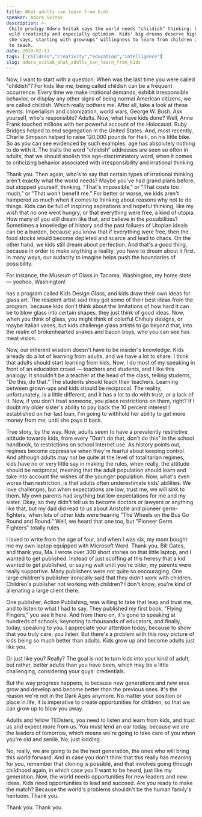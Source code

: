 ```yaml
---
title: What adults can learn from kids
speaker: Adora Svitak
description: >-
 Child prodigy Adora Svitak says the world needs "childish" thinking: bold ideas,
 wild creativity and especially optimism. Kids' big dreams deserve high expectations,
 she says, starting with grownups' willingness to learn from children as much as
 to teach.
date: 2010-02-13
tags: ["children","creativity","education","intelligence"]
slug: adora_svitak_what_adults_can_learn_from_kids
---
```


Now, I want to start with a question: When was the last time you were called "childish"?
For kids like me, being called childish can be a frequent occurrence. Every time we make
irrational demands, exhibit irresponsible behavior, or display any other signs of being
normal American citizens, we are called childish. Which really bothers me. After all, take
a look at these events: Imperialism and colonization, world wars, George W. Bush. Ask
yourself, who's responsible? Adults. Now, what have kids done? Well, Anne Frank touched
millions with her powerful account of the Holocaust. Ruby Bridges helped to end
segregation in the United States. And, most recently, Charlie Simpson helped to raise
120,000 pounds for Haiti, on his little bike. So as you can see evidenced by such
examples, age has absolutely nothing to do with it. The traits the word "childish"
addresses are seen so often in adults, that we should abolish this age-discriminatory
word, when it comes to criticizing behavior associated with irresponsibility and
irrational thinking.

Thank you. Then again, who's to say that certain types of irrational thinking aren't
exactly what the world needs? Maybe you've had grand plans before, but stopped yourself,
thinking, "That's impossible," or "That costs too much," or "That won't benefit me." For
better or worse, we kids aren't hampered as much when it comes to thinking about reasons
why not to do things. Kids can be full of inspiring aspirations and hopeful thinking, like
my wish that no one went hungry, or that everything were free, a kind of utopia. How many
of you still dream like that, and believe in the possibilities? Sometimes a knowledge of
history and the past failures of Utopian ideals can be a burden, because you know that if
everything were free, then the food stocks would become depleted and scarce and lead to
chaos. On the other hand, we kids still dream about perfection. And that's a good thing,
because in order to make anything a reality, you have to dream about it first. In many
ways, our audacity to imagine helps push the boundaries of possibility.

For instance, the Museum of Glass in Tacoma, Washington, my home state — yoohoo,
Washington!

has a program called Kids Design Glass, and kids draw their own ideas for glass art. The
resident artist said they got some of their best ideas from the program, because kids
don't think about the limitations of how hard it can be to blow glass into certain shapes,
they just think of good ideas. Now, when you think of glass, you might think of colorful
Chihuly designs, or maybe Italian vases, but kids challenge glass artists to go beyond
that, into the realm of brokenhearted snakes and bacon boys, who you can see has meat
vision.

Now, our inherent wisdom doesn't have to be insider's knowledge. Kids already do a lot of
learning from adults, and we have a lot to share. I think that adults should start
learning from kids. Now, I do most of my speaking in front of an education crowd —
teachers and students, and I like this analogy: It shouldn't be a teacher at the head of
the class, telling students, "Do this, do that." The students should teach their teachers.
Learning between grown-ups and kids should be reciprocal. The reality, unfortunately, is a
little different, and it has a lot to do with trust, or a lack of it. Now, if you don't
trust someone, you place restrictions on them, right? If I doubt my older sister's ability
to pay back the 10 percent interest I established on her last loan, I'm going to withhold
her ability to get more money from me, until she pays it back.

True story, by the way. Now, adults seem to have a prevalently restrictive attitude
towards kids, from every "Don't do that, don't do this" in the school handbook, to
restrictions on school Internet use. As history points out, regimes become oppressive when
they're fearful about keeping control. And although adults may not be quite at the level
of totalitarian regimes, kids have no or very little say in making the rules, when really,
the attitude should be reciprocal, meaning that the adult population should learn and take
into account the wishes of the younger population. Now, what's even worse than restriction,
is that adults often underestimate kids' abilities. We love challenges, but when
expectations are low, trust me, we will sink to them. My own parents had anything but low
expectations for me and my sister. Okay, so they didn't tell us to become doctors or
lawyers or anything like that, but my dad did read to us about Aristotle and pioneer
germ-fighters, when lots of other kids were hearing "The Wheels on the Bus Go Round and
Round." Well, we heard that one too, but "Pioneer Germ Fighters" totally
rules.

I loved to write from the age of four, and when I was six, my mom bought me my own laptop
equipped with Microsoft Word. Thank you, Bill Gates, and thank you, Ma. I wrote over 300
short stories on that little laptop, and I wanted to get published. Instead of just
scoffing at this heresy that a kid wanted to get published, or saying wait until you're
older, my parents were really supportive. Many publishers were not quite so encouraging.
One large children's publisher ironically said that they didn't work with children.
Children's publisher not working with children? I don't know, you're kind of alienating a
large client there.

One publisher, Action Publishing, was willing to take that leap and trust me, and to
listen to what I had to say. They published my first book, "Flying Fingers," you see it
here. And from there on, it's gone to speaking at hundreds of schools, keynoting to
thousands of educators, and finally, today, speaking to you. I appreciate your attention
today, because to show that you truly care, you listen. But there's a problem with this
rosy picture of kids being so much better than adults. Kids grow up and become adults just
like you.

Or just like you? Really? The goal is not to turn kids into your kind of adult, but
rather, better adults than you have been, which may be a little challenging, considering
your guys' credentials.

But the way progress happens, is because new generations and new eras grow and develop and
become better than the previous ones. It's the reason we're not in the Dark Ages anymore.
No matter your position or place in life, it is imperative to create opportunities for
children, so that we can grow up to blow you away.

Adults and fellow TEDsters, you need to listen and learn from kids, and trust us and
expect more from us. You must lend an ear today, because we are the leaders of tomorrow,
which means we're going to take care of you when you're old and senile. No, just
kidding.

No, really, we are going to be the next generation, the ones who will bring this world
forward. And in case you don't think that this really has meaning for you, remember that
cloning is possible, and that involves going through childhood again, in which case you'll
want to be heard, just like my generation. Now, the world needs opportunities for new
leaders and new ideas. Kids need opportunities to lead and succeed. Are you ready to make
the match? Because the world's problems shouldn't be the human family's heirloom. Thank
you.

Thank you. Thank you.

<!--
ad_duration=3.33
event="TED2010"
external_start_time=0
intro_duration=11.82
is_subtitle_required="False"
is_talk_featured="True"
language="en"
language_swap="False"
native_language="en"
number_of_related_talks=6
number_of_speakers=1
number_of_subtitled_videos=57
number_of_tags=4
number_of_talk_download_languages=58
number_of_talk_more_resources=0
number_of_talk_recommendations=0
number_of_talks_take_actions=0
post_ad_duration=0.83
published_timestamp="2010-04-01 17:17:00"
recording_date="2010-02-13"
speaker_description="Child prodigy"
speaker_is_published=1
speaker_name="Adora Svitak"
speaker_what_others_say="A tiny literary giant."
talk_name="What adults can learn from kids"
talks_tags=["children","creativity","education","intelligence"]
url_audio="https://download.ted.com/talks/AdoraSvitak_2010.mp3?apikey=acme-roadrunner"
url_photo_speaker="https://pe.tedcdn.com/images/ted/160856_254x191.jpg"
url_photo_talk="https://s3.amazonaws.com/talkstar-photos/uploads/aa38bc11-ce38-4b05-b598-e941678fddd4/AdoraSvitak_2010-embed.jpg"
url_webpage="https://www.ted.com/talks/adora_svitak_what_adults_can_learn_from_kids"
video_type_name="TED Stage Talk"
-->